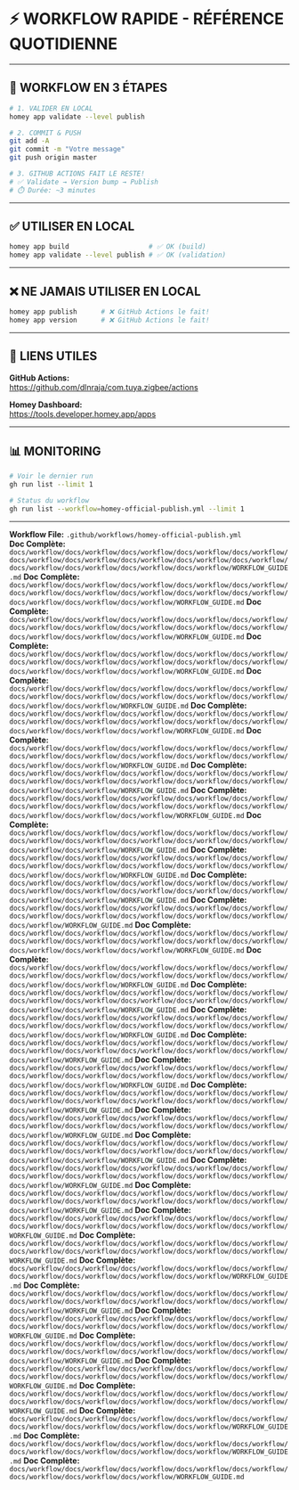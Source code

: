 # ⚡ WORKFLOW RAPIDE - RÉFÉRENCE QUOTIDIENNE

---

## 🎯 WORKFLOW EN 3 ÉTAPES

```bash
# 1. VALIDER EN LOCAL
homey app validate --level publish

# 2. COMMIT & PUSH
git add -A
git commit -m "Votre message"
git push origin master

# 3. GITHUB ACTIONS FAIT LE RESTE!
# ✅ Validate → Version bump → Publish
# ⏱️ Durée: ~3 minutes
```

---

## ✅ UTILISER EN LOCAL

```bash
homey app build                    # ✅ OK (build)
homey app validate --level publish # ✅ OK (validation)
```

---

## ❌ NE JAMAIS UTILISER EN LOCAL

```bash
homey app publish      # ❌ GitHub Actions le fait!
homey app version      # ❌ GitHub Actions le fait!
```

---

## 🔗 LIENS UTILES

**GitHub Actions:**  
https://github.com/dlnraja/com.tuya.zigbee/actions

**Homey Dashboard:**  
https://tools.developer.homey.app/apps

---

## 📊 MONITORING

```bash
# Voir le dernier run
gh run list --limit 1

# Status du workflow
gh run list --workflow=homey-official-publish.yml --limit 1
```

---

**Workflow File:** `.github/workflows/homey-official-publish.yml`  
**Doc Complète:** `docs/workflow/docs/workflow/docs/workflow/docs/workflow/docs/workflow/docs/workflow/docs/workflow/docs/workflow/docs/workflow/docs/workflow/docs/workflow/docs/workflow/docs/workflow/docs/workflow/WORKFLOW_GUIDE.md`
**Doc Complète:** `docs/workflow/docs/workflow/docs/workflow/docs/workflow/docs/workflow/docs/workflow/docs/workflow/docs/workflow/docs/workflow/docs/workflow/docs/workflow/docs/workflow/docs/workflow/WORKFLOW_GUIDE.md`
**Doc Complète:** `docs/workflow/docs/workflow/docs/workflow/docs/workflow/docs/workflow/docs/workflow/docs/workflow/docs/workflow/docs/workflow/docs/workflow/docs/workflow/docs/workflow/docs/workflow/WORKFLOW_GUIDE.md`
**Doc Complète:** `docs/workflow/docs/workflow/docs/workflow/docs/workflow/docs/workflow/docs/workflow/docs/workflow/docs/workflow/docs/workflow/docs/workflow/docs/workflow/docs/workflow/docs/workflow/WORKFLOW_GUIDE.md`
**Doc Complète:** `docs/workflow/docs/workflow/docs/workflow/docs/workflow/docs/workflow/docs/workflow/docs/workflow/docs/workflow/docs/workflow/docs/workflow/docs/workflow/docs/workflow/WORKFLOW_GUIDE.md`
**Doc Complète:** `docs/workflow/docs/workflow/docs/workflow/docs/workflow/docs/workflow/docs/workflow/docs/workflow/docs/workflow/docs/workflow/docs/workflow/docs/workflow/docs/workflow/docs/workflow/WORKFLOW_GUIDE.md`
**Doc Complète:** `docs/workflow/docs/workflow/docs/workflow/docs/workflow/docs/workflow/docs/workflow/docs/workflow/docs/workflow/docs/workflow/docs/workflow/docs/workflow/docs/workflow/WORKFLOW_GUIDE.md`
**Doc Complète:** `docs/workflow/docs/workflow/docs/workflow/docs/workflow/docs/workflow/docs/workflow/docs/workflow/docs/workflow/docs/workflow/docs/workflow/docs/workflow/docs/workflow/WORKFLOW_GUIDE.md`
**Doc Complète:** `docs/workflow/docs/workflow/docs/workflow/docs/workflow/docs/workflow/docs/workflow/docs/workflow/docs/workflow/docs/workflow/docs/workflow/docs/workflow/docs/workflow/docs/workflow/WORKFLOW_GUIDE.md`
**Doc Complète:** `docs/workflow/docs/workflow/docs/workflow/docs/workflow/docs/workflow/docs/workflow/docs/workflow/docs/workflow/docs/workflow/docs/workflow/docs/workflow/docs/workflow/WORKFLOW_GUIDE.md`
**Doc Complète:** `docs/workflow/docs/workflow/docs/workflow/docs/workflow/docs/workflow/docs/workflow/docs/workflow/docs/workflow/docs/workflow/docs/workflow/docs/workflow/docs/workflow/WORKFLOW_GUIDE.md`
**Doc Complète:** `docs/workflow/docs/workflow/docs/workflow/docs/workflow/docs/workflow/docs/workflow/docs/workflow/docs/workflow/docs/workflow/docs/workflow/docs/workflow/docs/workflow/WORKFLOW_GUIDE.md`
**Doc Complète:** `docs/workflow/docs/workflow/docs/workflow/docs/workflow/docs/workflow/docs/workflow/docs/workflow/docs/workflow/docs/workflow/docs/workflow/docs/workflow/WORKFLOW_GUIDE.md`
**Doc Complète:** `docs/workflow/docs/workflow/docs/workflow/docs/workflow/docs/workflow/docs/workflow/docs/workflow/docs/workflow/docs/workflow/docs/workflow/docs/workflow/docs/workflow/docs/workflow/WORKFLOW_GUIDE.md`
**Doc Complète:** `docs/workflow/docs/workflow/docs/workflow/docs/workflow/docs/workflow/docs/workflow/docs/workflow/docs/workflow/docs/workflow/docs/workflow/docs/workflow/docs/workflow/WORKFLOW_GUIDE.md`
**Doc Complète:** `docs/workflow/docs/workflow/docs/workflow/docs/workflow/docs/workflow/docs/workflow/docs/workflow/docs/workflow/docs/workflow/docs/workflow/docs/workflow/docs/workflow/WORKFLOW_GUIDE.md`
**Doc Complète:** `docs/workflow/docs/workflow/docs/workflow/docs/workflow/docs/workflow/docs/workflow/docs/workflow/docs/workflow/docs/workflow/docs/workflow/docs/workflow/docs/workflow/WORKFLOW_GUIDE.md`
**Doc Complète:** `docs/workflow/docs/workflow/docs/workflow/docs/workflow/docs/workflow/docs/workflow/docs/workflow/docs/workflow/docs/workflow/docs/workflow/docs/workflow/WORKFLOW_GUIDE.md`
**Doc Complète:** `docs/workflow/docs/workflow/docs/workflow/docs/workflow/docs/workflow/docs/workflow/docs/workflow/docs/workflow/docs/workflow/docs/workflow/docs/workflow/docs/workflow/WORKFLOW_GUIDE.md`
**Doc Complète:** `docs/workflow/docs/workflow/docs/workflow/docs/workflow/docs/workflow/docs/workflow/docs/workflow/docs/workflow/docs/workflow/docs/workflow/docs/workflow/WORKFLOW_GUIDE.md`
**Doc Complète:** `docs/workflow/docs/workflow/docs/workflow/docs/workflow/docs/workflow/docs/workflow/docs/workflow/docs/workflow/docs/workflow/docs/workflow/docs/workflow/WORKFLOW_GUIDE.md`
**Doc Complète:** `docs/workflow/docs/workflow/docs/workflow/docs/workflow/docs/workflow/docs/workflow/docs/workflow/docs/workflow/docs/workflow/docs/workflow/docs/workflow/docs/workflow/WORKFLOW_GUIDE.md`
**Doc Complète:** `docs/workflow/docs/workflow/docs/workflow/docs/workflow/docs/workflow/docs/workflow/docs/workflow/docs/workflow/docs/workflow/docs/workflow/docs/workflow/WORKFLOW_GUIDE.md`
**Doc Complète:** `docs/workflow/docs/workflow/docs/workflow/docs/workflow/docs/workflow/docs/workflow/docs/workflow/docs/workflow/docs/workflow/docs/workflow/docs/workflow/WORKFLOW_GUIDE.md`
**Doc Complète:** `docs/workflow/docs/workflow/docs/workflow/docs/workflow/docs/workflow/docs/workflow/docs/workflow/docs/workflow/docs/workflow/docs/workflow/WORKFLOW_GUIDE.md`
**Doc Complète:** `docs/workflow/docs/workflow/docs/workflow/docs/workflow/docs/workflow/docs/workflow/docs/workflow/docs/workflow/docs/workflow/docs/workflow/WORKFLOW_GUIDE.md`
**Doc Complète:** `docs/workflow/docs/workflow/docs/workflow/docs/workflow/docs/workflow/docs/workflow/docs/workflow/docs/workflow/docs/workflow/WORKFLOW_GUIDE.md`
**Doc Complète:** `docs/workflow/docs/workflow/docs/workflow/docs/workflow/docs/workflow/docs/workflow/docs/workflow/docs/workflow/docs/workflow/docs/workflow/docs/workflow/WORKFLOW_GUIDE.md`
**Doc Complète:** `docs/workflow/docs/workflow/docs/workflow/docs/workflow/docs/workflow/docs/workflow/docs/workflow/docs/workflow/docs/workflow/docs/workflow/WORKFLOW_GUIDE.md`
**Doc Complète:** `docs/workflow/docs/workflow/docs/workflow/docs/workflow/docs/workflow/docs/workflow/docs/workflow/docs/workflow/docs/workflow/docs/workflow/docs/workflow/WORKFLOW_GUIDE.md`
**Doc Complète:** `docs/workflow/docs/workflow/docs/workflow/docs/workflow/docs/workflow/docs/workflow/docs/workflow/docs/workflow/docs/workflow/docs/workflow/WORKFLOW_GUIDE.md`
**Doc Complète:** `docs/workflow/docs/workflow/docs/workflow/docs/workflow/docs/workflow/docs/workflow/docs/workflow/docs/workflow/docs/workflow/docs/workflow/WORKFLOW_GUIDE.md`
**Doc Complète:** `docs/workflow/docs/workflow/docs/workflow/docs/workflow/docs/workflow/docs/workflow/docs/workflow/docs/workflow/docs/workflow/WORKFLOW_GUIDE.md`
**Doc Complète:** `docs/workflow/docs/workflow/docs/workflow/docs/workflow/docs/workflow/docs/workflow/docs/workflow/docs/workflow/docs/workflow/WORKFLOW_GUIDE.md`
**Doc Complète:** `docs/workflow/docs/workflow/docs/workflow/docs/workflow/docs/workflow/docs/workflow/docs/workflow/docs/workflow/WORKFLOW_GUIDE.md`

